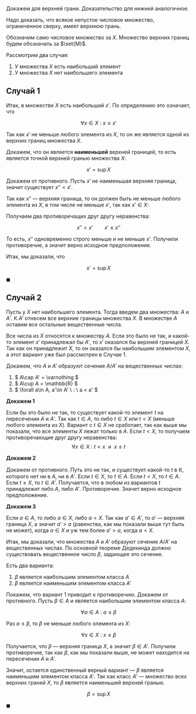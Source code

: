 Докажем для верхней грани. Доказательство для нижней аналогичное.

Надо доказать, что всякое непустое числовое множество, ограниченное сверху, имеет верхнюю грань.

Обозначим само числовое множество за $X$. Множество верхних границ будем обозначать за $\set{M}$.

Рассмотрим два случая:

1. У множества $X$ есть наибольший элемент
2. У множества $X$ нет наибольшего элемента 

## Случай 1

Итак, в множестве $X$ есть наибольший $x'$. По определению это означает, что

$$ \forall x \in X \ : \ x \leq x' $$

Так как $x'$ не меньше любого элемента из $X$, то он же является одной из верхних границ множества $X$.

Докажем, что он является **наименьшей** верхней границей, то есть является точной верхней гранью множества $X$:

$$ x' = \sup X $$

Докажем от противного. Пусть $x'$ не наименьшая верхняя граница, значит существует $x'' < x'$.

Так как $x''$ — верхняя граница, то он должен быть не меньше любого элемента из $X$, в том числе не меньше $x'$, так как $x'\in X$:

Получаем два противоречащих друг другу неравенства:

$$ x'' < x' \qquad x' \leq x'' $$

То есть, $x''$ одновременно строго меньше и не меньше $x'$. Получили противоречие, а значит верно исходное предположение.

Итак, мы доказали, что

$$ x' = \sup X $$

$\blacksquare$

## Случай 2

Пусть у $X$ нет наибольшего элемента. Тогда введем два множества: $A$ и $A'$. К $A'$ отнесем все верхние границы множества $X$. В множестве $A$ оставим все остальные вещественные числа.

Все числа из $X$ относятся к множеству $A$. Если это было не так, и какой-то элемент $x'$ принадлежал бы $A'$, то $x'$ оказался бы верхней границей $X$. Так как он принадлежит $X$,
то он оказался бы наибольшим элементом $X$, а этот вариант уже был рассмотрен в Случае 1.

Докажем, что $A$ и $A'$ образуют сечение $A/A'$ на вещественных числах:

1. $ A\cap A' = \varnothing $
2. $ A\cup A = \mathbb{R} $
3. $ \forall a\in A, a'\in A' \ : \ a < a' $

**Докажем 1**

Если бы это было не так, то существует какой-то элемент $t$ на пересечении $A$ и $A'$. Так как $t\in A$, то либо $t\in X$ или $t < X$ (меньше любого элемента из $X$).
Вариант с $t \in X$ не сработает, так как выше мы показали, что все элементы $X$ лежат только в $A$. Если $t < X$, то получаем противоречающие друг другу неравенства:
$$ \forall x\in X \ : \ t < x \ \text{ и } \ x \leq t  $$

**Докажем 2**

Докажем от противного. Путь это не так, и существует какой-то $t$ в $\mathbb{R}$, которого нет ни в $A$, ни в $A'$. Если $t\in X$, то $t\in A$. Если $t < X$, то $t\in A$. Если $t \geq X$, то $t\in A'$.
Получается, что в любом из вариантов $t$ принадлежит либо $A$, либо $A'$. Противоречие. Значет верно исходное предположение.

**Докажем 3**

Если $a\in A$, то либо $a\in X$, либо $a < X$. Так как $a'\in A'$, то $a'$ — верхняя граница $X$, а значит $a' > a$ (равенства, как мы показали выше тут быть не может), когда $a\in X$ и уж тем более $a' > a$, когда $a < X$.

Итак, мы доказали, что множества $A$ и $A'$ образуют сечение $A/A'$ на вещественных числах. По основной теореме Дедекинда должно существовать вещественное число $\beta$, задающее это сечение.

Есть два варианта:

1. $\beta$ является наибольшим элементом класса $A$
2. $\beta$ является наименьшим элементом класса $A'$

Покажем, что вариант 1 приводит к противоречию. Докажем от противного. Пусть $\beta \in A$ и является наибольшим элементом класса $A$:

$$ \forall a\in A \ : \ a \leq \beta $$

Раз $a\leq \beta$, то $\beta$ не меньше любого элемента из $X$:

$$ \forall x \in X \ : \ x \leq \beta $$

Получается, что $\beta$ — верхняя граница $X$, а значит $\beta \in A'$. Получили противоречие, так как $\beta$, как мы показали выше, не может находится на пересечении $A$ и $A'$.

Значит, остается единственный верный вариант — $\beta$ является наименьшим элементом класса $A'$. Так как класс $A'$ — множество всех верхних граней $X$, то $\beta$ является наименьшей
верхней гранью.

$$ \beta = \sup X $$

$\blacksquare$